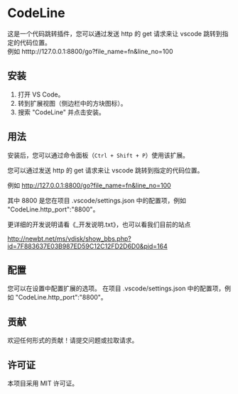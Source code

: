 # CodeLine

这是一个代码跳转插件，您可以通过发送 http 的 get 请求来让 vscode 跳转到指定的代码位置。<br>
		例如 htttp://127.0.0.1:8800/go?file_name=fn&line_no=100 <br>
		

## 安装

1. 打开 VS Code。
2. 转到扩展视图（侧边栏中的方块图标）。
3. 搜索 "CodeLine" 并点击安装。

## 用法

安装后，您可以通过命令面板（`Ctrl + Shift + P`）使用该扩展。

您可以通过发送 http 的 get 请求来让 vscode 跳转到指定的代码位置。

例如 http://127.0.0.1:8800/go?file_name=fn&line_no=100

其中 8800 是您在项目 .vscode/settings.json 中的配置项，例如 "CodeLine.http_port":"8800"。

更详细的开发说明请看《_开发说明.txt》，也可以看我们目前的站点

http://newbt.net/ms/vdisk/show_bbs.php?id=7F883637E03B987ED59C12C12FD2D6D0&pid=164

## 配置

您可以在设置中配置扩展的选项。
在项目 .vscode/settings.json 中的配置项，例如 "CodeLine.http_port":"8800"。

## 贡献

欢迎任何形式的贡献！请提交问题或拉取请求。

## 许可证

本项目采用 MIT 许可证。
